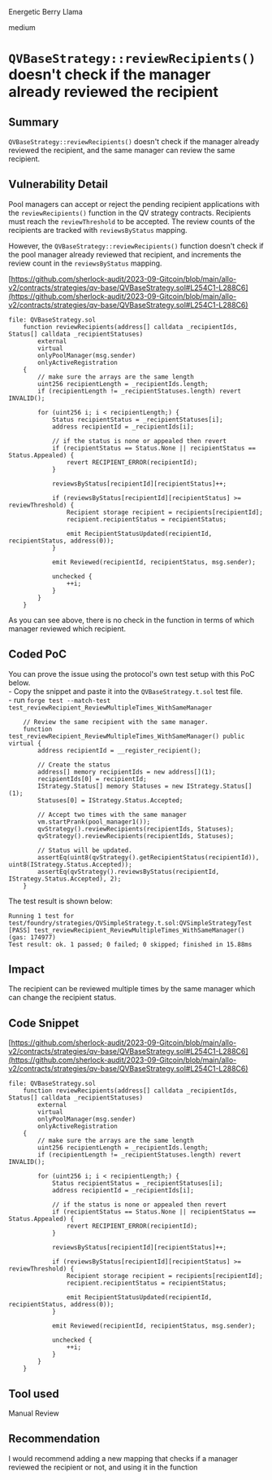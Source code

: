 Energetic Berry Llama

medium

# `QVBaseStrategy::reviewRecipients()` doesn't check if the manager already reviewed the recipient
## Summary
`QVBaseStrategy::reviewRecipients()` doesn't check if the manager already reviewed the recipient, and the same manager can review the same recipient.

## Vulnerability Detail
Pool managers can accept or reject the pending recipient applications with the `reviewRecipients()` function in the QV strategy contracts. Recipients must reach the `reviewThreshold` to be accepted. The review counts of the recipients are tracked with `reviewsByStatus` mapping.

However, the `QVBaseStrategy::reviewRecipients()` function doesn't check if the pool manager already reviewed that recipient, and increments the review count in the `reviewsByStatus` mapping.

[https://github.com/sherlock-audit/2023-09-Gitcoin/blob/main/allo-v2/contracts/strategies/qv-base/QVBaseStrategy.sol#L254C1-L288C6](https://github.com/sherlock-audit/2023-09-Gitcoin/blob/main/allo-v2/contracts/strategies/qv-base/QVBaseStrategy.sol#L254C1-L288C6)

```solidity
file: QVBaseStrategy.sol
    function reviewRecipients(address[] calldata _recipientIds, Status[] calldata _recipientStatuses)
        external
        virtual
        onlyPoolManager(msg.sender)
        onlyActiveRegistration
    {
        // make sure the arrays are the same length
        uint256 recipientLength = _recipientIds.length;
        if (recipientLength != _recipientStatuses.length) revert INVALID();

        for (uint256 i; i < recipientLength;) {
            Status recipientStatus = _recipientStatuses[i];
            address recipientId = _recipientIds[i];

            // if the status is none or appealed then revert
            if (recipientStatus == Status.None || recipientStatus == Status.Appealed) { 
                revert RECIPIENT_ERROR(recipientId);
            }

            reviewsByStatus[recipientId][recipientStatus]++;

            if (reviewsByStatus[recipientId][recipientStatus] >= reviewThreshold) { 
                Recipient storage recipient = recipients[recipientId];
                recipient.recipientStatus = recipientStatus;

                emit RecipientStatusUpdated(recipientId, recipientStatus, address(0));
            }

            emit Reviewed(recipientId, recipientStatus, msg.sender);

            unchecked {
                ++i;
            }
        }
    }
```

As you can see above, there is no check in the function in terms of which manager reviewed which recipient.

## Coded PoC

You can prove the issue using the protocol's own test setup with this PoC below.  
\- Copy the snippet and paste it into the `QVBaseStrategy.t.sol` test file.  
\- run `forge test --match-test test_reviewRecipient_ReviewMultipleTimes_WithSameManager`

```solidity
    // Review the same recipient with the same manager.    
    function test_reviewRecipient_ReviewMultipleTimes_WithSameManager() public virtual {
        address recipientId = __register_recipient();

        // Create the status
        address[] memory recipientIds = new address[](1);
        recipientIds[0] = recipientId;
        IStrategy.Status[] memory Statuses = new IStrategy.Status[](1);
        Statuses[0] = IStrategy.Status.Accepted;

        // Accept two times with the same manager
        vm.startPrank(pool_manager1());
        qvStrategy().reviewRecipients(recipientIds, Statuses);
        qvStrategy().reviewRecipients(recipientIds, Statuses);

        // Status will be updated.
        assertEq(uint8(qvStrategy().getRecipientStatus(recipientId)), uint8(IStrategy.Status.Accepted));
        assertEq(qvStrategy().reviewsByStatus(recipientId, IStrategy.Status.Accepted), 2);
    }
```

The test result is shown below:

```solidity
Running 1 test for test/foundry/strategies/QVSimpleStrategy.t.sol:QVSimpleStrategyTest
[PASS] test_reviewRecipient_ReviewMultipleTimes_WithSameManager() (gas: 174977)
Test result: ok. 1 passed; 0 failed; 0 skipped; finished in 15.88ms
```

## Impact
The recipient can be reviewed multiple times by the same manager which can change the recipient status.

## Code Snippet
[https://github.com/sherlock-audit/2023-09-Gitcoin/blob/main/allo-v2/contracts/strategies/qv-base/QVBaseStrategy.sol#L254C1-L288C6](https://github.com/sherlock-audit/2023-09-Gitcoin/blob/main/allo-v2/contracts/strategies/qv-base/QVBaseStrategy.sol#L254C1-L288C6)

```solidity
file: QVBaseStrategy.sol
    function reviewRecipients(address[] calldata _recipientIds, Status[] calldata _recipientStatuses)
        external
        virtual
        onlyPoolManager(msg.sender)
        onlyActiveRegistration
    {
        // make sure the arrays are the same length
        uint256 recipientLength = _recipientIds.length;
        if (recipientLength != _recipientStatuses.length) revert INVALID();

        for (uint256 i; i < recipientLength;) {
            Status recipientStatus = _recipientStatuses[i];
            address recipientId = _recipientIds[i];

            // if the status is none or appealed then revert
            if (recipientStatus == Status.None || recipientStatus == Status.Appealed) { 
                revert RECIPIENT_ERROR(recipientId);
            }

            reviewsByStatus[recipientId][recipientStatus]++;

            if (reviewsByStatus[recipientId][recipientStatus] >= reviewThreshold) { 
                Recipient storage recipient = recipients[recipientId];
                recipient.recipientStatus = recipientStatus;

                emit RecipientStatusUpdated(recipientId, recipientStatus, address(0));
            }

            emit Reviewed(recipientId, recipientStatus, msg.sender);

            unchecked {
                ++i;
            }
        }
    }
```

## Tool used

Manual Review

## Recommendation
I would recommend adding a new mapping that checks if a manager reviewed the recipient or not, and using it in the function
